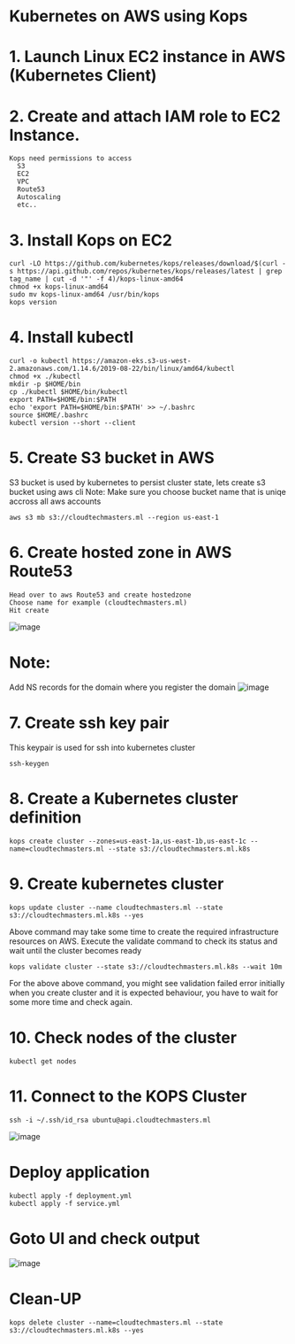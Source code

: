 # Kubernetes on AWS using Kops
# 1. Launch Linux EC2 instance in AWS (Kubernetes Client)
# 2. Create and attach IAM role to EC2 Instance.
	Kops need permissions to access
	  S3
	  EC2
	  VPC
	  Route53
	  Autoscaling
	  etc..
# 3. Install Kops on EC2
	curl -LO https://github.com/kubernetes/kops/releases/download/$(curl -s https://api.github.com/repos/kubernetes/kops/releases/latest | grep tag_name | cut -d '"' -f 4)/kops-linux-amd64
	chmod +x kops-linux-amd64
	sudo mv kops-linux-amd64 /usr/bin/kops
	kops version
# 4. Install kubectl
	curl -o kubectl https://amazon-eks.s3-us-west-2.amazonaws.com/1.14.6/2019-08-22/bin/linux/amd64/kubectl
	chmod +x ./kubectl
	mkdir -p $HOME/bin
	cp ./kubectl $HOME/bin/kubectl
	export PATH=$HOME/bin:$PATH
	echo 'export PATH=$HOME/bin:$PATH' >> ~/.bashrc
	source $HOME/.bashrc
	kubectl version --short --client
# 5. Create S3 bucket in AWS
S3 bucket is used by kubernetes to persist cluster state, lets create s3 bucket using aws cli Note: Make sure you choose bucket name that is uniqe accross all aws accounts

	aws s3 mb s3://cloudtechmasters.ml --region us-east-1
# 6. Create hosted zone in AWS Route53
	Head over to aws Route53 and create hostedzone
	Choose name for example (cloudtechmasters.ml)
	Hit create
  ![image](https://user-images.githubusercontent.com/58024415/97588093-2791aa00-1a22-11eb-9263-b1321ee21260.png)
# Note:
  Add NS records for the domain where you register the domain
  ![image](https://user-images.githubusercontent.com/58024415/97588017-0fba2600-1a22-11eb-9cc6-b4707e9a51ef.png)
# 7. Create ssh key pair
This keypair is used for ssh into kubernetes cluster

	ssh-keygen
# 8. Create a Kubernetes cluster definition
	kops create cluster --zones=us-east-1a,us-east-1b,us-east-1c --name=cloudtechmasters.ml --state s3://cloudtechmasters.ml.k8s
# 9. Create kubernetes cluster
	kops update cluster --name cloudtechmasters.ml --state s3://cloudtechmasters.ml.k8s --yes
Above command may take some time to create the required infrastructure resources on AWS. Execute the validate command to check its status and wait until the cluster becomes ready

	kops validate cluster --state s3://cloudtechmasters.ml.k8s --wait 10m
For the above above command, you might see validation failed error initially when you create cluster and it is expected behaviour, you have to wait for some more time and check again.

# 10. Check nodes of the cluster
	kubectl get nodes
# 11. Connect to the KOPS Cluster
	ssh -i ~/.ssh/id_rsa ubuntu@api.cloudtechmasters.ml
  ![image](https://user-images.githubusercontent.com/58024415/97555980-d623f380-19fe-11eb-95ee-9346a1835306.png)
# Deploy application
	kubectl apply -f deployment.yml
	kubectl apply -f service.yml
# Goto UI and check output
  ![image](https://user-images.githubusercontent.com/58024415/97556253-3a46b780-19ff-11eb-8339-6eb2ddc5c235.png)
# Clean-UP
	kops delete cluster --name=cloudtechmasters.ml --state s3://cloudtechmasters.ml.k8s --yes
